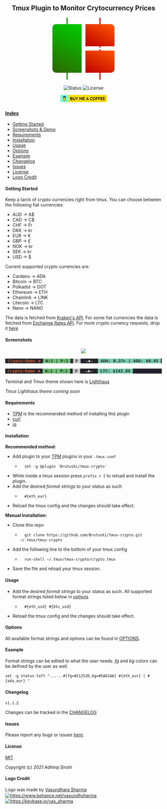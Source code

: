 <h2 align="center">Tmux Plugin to Monitor Crytocurrency Prices</h2>
<p align="center"><img src="https://raw.githubusercontent.com/Brutuski/tmux-crypto/ffc3e9311255426384cc76f805bc1ed436220545/assets/logo.svg" width="200" height="200"><p>
<p align="center">
        <img alt="Status" src="https://img.shields.io/badge/Maintained-Yes-44B273.svg">
        <img alt="License" src="https://img.shields.io/badge/LICENSE-MIT-1D918B.svg">
</p>
        <p align="center"><a href="https://www.buymeacoffee.com/asirohi"><img alt="Status" src="https://raw.githubusercontent.com/Brutuski/tmux-crypto/8a44fec52097cede774504f5bdaca5386abac3cc/assets/bmc.svg" width="150" height="23">
 </p>

### Index
* [Getting Started](#getting-started)
* [Screenshots & Demo](#screenshots)
* [Requirements](#requirements)
* [Installation](#installation)
* [Usage](#usage)
* [Options](#options)
* [Example](#example)
* [Changelog](#changelog)
* [Issues](#issues)
* [License](#license)
* [Logo Credit](#logo-credit)

#### Getting Started
Keep a tarck of crypto currencies right from tmux.
You can choose between the following fiat currencies:
- AUD → A$
- CAD → C$
- CHF → Fr
- DKK → kr
- EUR → €
- GBP → £
- NOK → kr
- SEK → kr
- USD → $

Current supported crypto currencies are:
- Cardano → ADA
- Bitcoin → BTC
- Polkadot → DOT
- Ethereum → ETH
- Chainlink → LINK
- Litecoin → LTC
- Nano → NANO

The data is fetched from [Kraken's API](https://www.kraken.com/features/api).
For some fiat currencies the data is fetched from [Exchange Rates API](https://github.com/exchangeratesapi/exchangeratesapi).
For more crypto currency requests, drop it [here](https://github.com/Brutuski/tmux-crypto/issues)

#### Screenshots
<p align="center"><img src="https://raw.githubusercontent.com/Brutuski/tmux-crypto/main/assets/demo.gif"><p>
<p align="center"><img src="https://raw.githubusercontent.com/Brutuski/tmux-crypto/main/assets/screenshot1.png"><p>
<p align="center"><img src="https://raw.githubusercontent.com/Brutuski/tmux-crypto/main/assets/screenshot2.png"><p>

Terminal and Tmux theme shown here is [Lighthaus](https://github.com/lighthaus-theme)

_Tmux Lighthaus theme coming soon_

#### Requirements
- [TPM](https://github.com/tmux-plugins/tpm) is the recommended method of installing this plugin
- [curl](https://curl.se/)
- [jq](https://stedolan.github.io/jq/)

#### Installation
**Recommended method:**
- Add plugin to your [TPM](https://github.com/tmux-plugins/tpm) plugins in your `.tmux.conf`
    * ``` vim
        set -g @plugin 'Brutuski/tmux-crypto'
      ```
- While inside a tmux session press `prefix + I` to reload and install the plugin.
- Add the desired _format strings_ to your status as such
    * ``` vim
        #{eth_eur}
      ```
- Reload the tmux config and the changes should take effect.

**Manual Installation:**
- Clone this repo
    * ``` vim
        git clone https://github.com/Brutuski/tmux-crypto.git ~/.tmux/tmux-crypto
      ```
- Add the following line to the bottom of your tmux config
    * ``` vim
        run-shell ~/.tmux/tmux-crypto/crypto.tmux
      ```
- Save the file and reload your tmux session.

#### Usage
- Add the desired _format strings_ to your status as such. All supported format strings listed below in [options](#options)
    * ``` vim
        #{eth_usd} #{btc_usd}
      ```
- Reload the tmux config and the changes should take effect.

#### Options
All available format strings and options can be found in [OPTIONS](https://github.com/Brutuski/tmux-crypto/blob/main/OPTIONS.md).

#### Example
Format strings can be edited to what the user needs.
_fg_ and _bg_ colors can be defined by the user as well.
``` vim
set -g status-left "......#[fg=#21252D,bg=#5AD1AA] #{eth_eur} | #{ada_eur} "
```

#### Changelog
``` vim
v1.1.2
```
Changes can be tracked in the [CHANGELOG](https://github.com/Brutuski/tmux-crypto/blob/main/CHANGELOG.md)

#### Issues
Please report any bugs or issues [here](https://github.com/Brutuski/tmux-crypto/issues).

#### License
[MIT](https://github.com/Brutuski/tmux-crypto/blob/main/LICENSE)

_Copyright (c) 2021 Adhiraj Sirohi_ 

#### Logo Credit
Logo was made by [Vasundhara Sharma](https://vasdesigns.de/) 
<a href="https://www.behance.net/vasundhsharma" target="blank"><img align="center" src="https://raw.githubusercontent.com/detain/svg-logos/780f25886640cef088af994181646db2f6b1a3f8/svg/behance-1.svg" alt="https://www.behance.net/vasundhsharma" height="40" width="40"/></a> <a href="https://keybase.io/vas_sharma" target="blank"><img align="center" src="https://www.vectorlogo.zone/logos/keybase/keybase-icon.svg" alt="https://keybase.io/vas_sharma" height="40" width="40"/></a>
